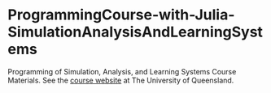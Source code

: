 # ProgrammingCourse-with-Julia-SimulationAnalysisAndLearningSystems
Programming of Simulation, Analysis, and Learning Systems Course Materials. See the [course website](https://courses.smp.uq.edu.au/MATH2504/) at The University of Queensland. 
